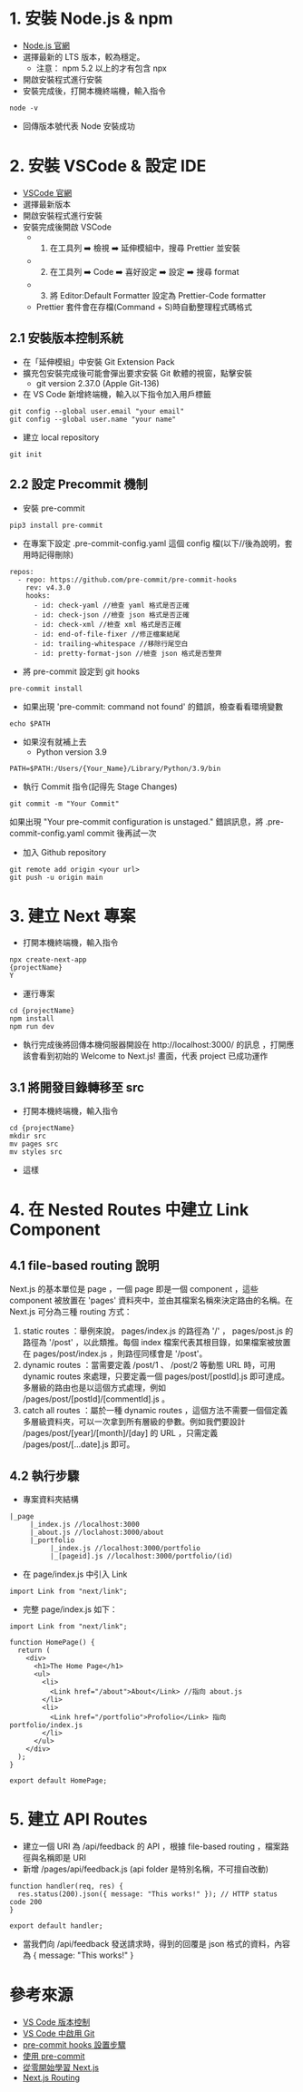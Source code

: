 # 1. 安裝 Node.js & npm
- [Node.js 官網](https://nodejs.org/en/)
- 選擇最新的 LTS 版本，較為穩定。
  - 注意： npm 5.2 以上的才有包含 npx
- 開啟安裝程式進行安裝
- 安裝完成後，打開本機終端機，輸入指令
```shell
node -v
```
- 回傳版本號代表 Node 安裝成功

# 2. 安裝 VSCode & 設定 IDE
- [VSCode 官網](https://code.visualstudio.com/)
- 選擇最新版本
- 開啟安裝程式進行安裝
- 安裝完成後開啟 VSCode
  - 1. 在工具列 ➡️ 檢視 ➡️ 延伸模組中，搜尋 Prettier 並安裝
  - 2. 在工具列 ➡️ Code ➡️ 喜好設定 ➡️ 設定 ➡️ 搜尋 format
  - 3. 將 Editor:Default Formatter 設定為 Prettier-Code formatter
  - Prettier 套件會在存檔(Command + S)時自動整理程式碼格式

## 2.1 安裝版本控制系統
- 在「延伸模組」中安裝 Git Extension Pack
- 擴充包安裝完成後可能會彈出要求安裝 Git 軟體的視窗，點擊安裝
  - git version 2.37.0 (Apple Git-136)
- 在 VS Code 新增終端機，輸入以下指令加入用戶標籤
```shell
git config --global user.email "your email"
git config --global user.name "your name"
```
- 建立 local repository
```shell
git init
```
## 2.2 設定 Precommit 機制
- 安裝 pre-commit
```shell
pip3 install pre-commit  
```
- 在專案下設定 .pre-commit-config.yaml 這個 config 檔(以下//後為說明，套用時記得刪除)
```shell
repos:
  - repo: https://github.com/pre-commit/pre-commit-hooks
    rev: v4.3.0
    hooks:
      - id: check-yaml //檢查 yaml 格式是否正確
      - id: check-json //檢查 json 格式是否正確
      - id: check-xml //檢查 xml 格式是否正確
      - id: end-of-file-fixer //修正檔案結尾
      - id: trailing-whitespace //移除行尾空白
      - id: pretty-format-json //檢查 json 格式是否整齊
```
- 將 pre-commit 設定到 git hooks
```shell
pre-commit install  
```
- 如果出現 'pre-commit: command not found' 的錯誤，檢查看看環境變數
```shell
echo $PATH
```
- 如果沒有就補上去
  - Python version 3.9
```shell
PATH=$PATH:/Users/{Your_Name}/Library/Python/3.9/bin
```
- 執行 Commit 指令(記得先 Stage Changes)
```shell
git commit -m "Your Commit"
```
如果出現 "Your pre-commit configuration is unstaged." 錯誤訊息，將 .pre-commit-config.yaml commit 後再試一次

- 加入 Github repository
```shell
git remote add origin <your url>
git push -u origin main
```
# 3. 建立 Next 專案 
- 打開本機終端機，輸入指令
```shell
npx create-next-app
{projectName}
Y
```
- 運行專案
```shell
cd {projectName}
npm install
npm run dev
```

- 執行完成後將回傳本機伺服器開設在 http://localhost:3000/ 的訊息 ，打開應該會看到初始的 Welcome to Next.js! 畫面，代表 project 已成功運作

## 3.1 將開發目錄轉移至 src
- 打開本機終端機，輸入指令
```shell
cd {projectName}
mkdir src
mv pages src
mv styles src
```
- 這樣

# 4. 在 Nested Routes 中建立 Link Component
## 4.1 file-based routing 說明
Next.js 的基本單位是 page ，一個 page 即是一個 component ，這些 component 被放置在 'pages' 資料夾中，並由其檔案名稱來決定路由的名稱。在 Next.js 可分為三種 routing 方式：
  1. static routes ：舉例來說， pages/index.js 的路徑為 '/' ， pages/post.js 的路徑為 '/post' ，以此類推。每個 index 檔案代表其根目錄，如果檔案被放置在 pages/post/index.js ，則路徑同樣會是 '/post'。
  2. dynamic routes ：當需要定義 /post/1 、 /post/2 等動態 URL 時，可用 dynamic routes 來處理，只要定義一個 pages/post/[postId].js 即可達成。多層級的路由也是以這個方式處理，例如 /pages/post/[postId]/[commentId].js 。
  3. catch all routes ：屬於一種 dynamic routes ，這個方法不需要一個個定義多層級資料夾，可以一次拿到所有層級的參數。例如我們要設計  /pages/post/[year]/[month]/[day] 的 URL ，只需定義 /pages/post/[...date].js 即可。

## 4.2 執行步驟
- 專案資料夾結構
```
|_page
     |_index.js //localhost:3000
     |_about.js //loclahost:3000/about
     |_portfolio
          |_index.js //localhost:3000/portfolio
          |_[pageid].js //localhost:3000/portfolio/(id)
```
- 在 page/index.js 中引入 Link
```
import Link from "next/link";
```
- 完整 page/index.js 如下：
```
import Link from "next/link";

function HomePage() {
  return (
    <div>
      <h1>The Home Page</h1>
      <ul>
        <li>
          <Link href="/about">About</Link> //指向 about.js
        </li>
        <li>
          <Link href="/portfolio">Profolio</Link> 指向 portfolio/index.js
        </li>
      </ul>
    </div>
  );
}

export default HomePage;
```
# 5. 建立 API Routes
- 建立一個 URI 為 /api/feedback 的 API ，根據 file-based routing ，檔案路徑與名稱即是 URI
- 新增 /pages/api/feedback.js (api folder 是特別名稱，不可擅自改動)
```
function handler(req, res) {
  res.status(200).json({ message: "This works!" }); // HTTP status code 200
}

export default handler;
```
- 當我們向 /api/feedback 發送請求時，得到的回覆是 json 格式的資料，內容為 { message: "This works!" }

# 參考來源
- [VS Code 版本控制](https://ithelp.ithome.com.tw/articles/10250436)
- [VS Code 中啟用 Git](https://pythonviz.com/git/use-git-in-vs-code-basic-operations/)
- [pre-commit hooks 設置步驟](https://ashine02.medium.com/python-pre-commit-hook-%E8%A8%AD%E7%BD%AE%E6%AD%A5%E9%A9%9F-25d98f44183b)
- [使用 pre-commit](https://matthung0807.blogspot.com/2021/08/pre-commit-code-check.html)
- [從零開始學習 Next.js](https://ithelp.ithome.com.tw/users/20110504/ironman/4269)
- [Next.js Routing](https://powerfultraveling.coderbridge.io/2021/12/11/nexjs-routing/)
